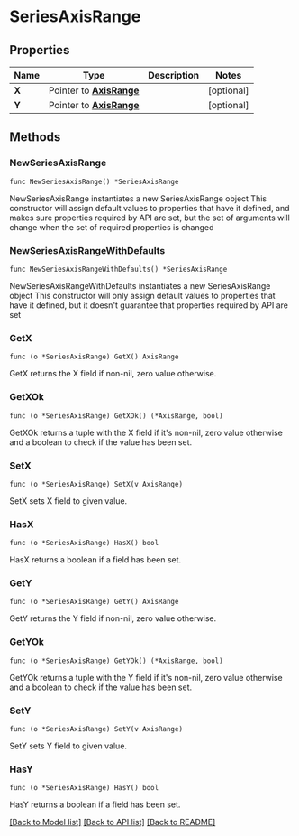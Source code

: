 # SeriesAxisRange

## Properties

Name | Type | Description | Notes
------------ | ------------- | ------------- | -------------
**X** | Pointer to [**AxisRange**](AxisRange.md) |  | [optional] 
**Y** | Pointer to [**AxisRange**](AxisRange.md) |  | [optional] 

## Methods

### NewSeriesAxisRange

`func NewSeriesAxisRange() *SeriesAxisRange`

NewSeriesAxisRange instantiates a new SeriesAxisRange object
This constructor will assign default values to properties that have it defined,
and makes sure properties required by API are set, but the set of arguments
will change when the set of required properties is changed

### NewSeriesAxisRangeWithDefaults

`func NewSeriesAxisRangeWithDefaults() *SeriesAxisRange`

NewSeriesAxisRangeWithDefaults instantiates a new SeriesAxisRange object
This constructor will only assign default values to properties that have it defined,
but it doesn't guarantee that properties required by API are set

### GetX

`func (o *SeriesAxisRange) GetX() AxisRange`

GetX returns the X field if non-nil, zero value otherwise.

### GetXOk

`func (o *SeriesAxisRange) GetXOk() (*AxisRange, bool)`

GetXOk returns a tuple with the X field if it's non-nil, zero value otherwise
and a boolean to check if the value has been set.

### SetX

`func (o *SeriesAxisRange) SetX(v AxisRange)`

SetX sets X field to given value.

### HasX

`func (o *SeriesAxisRange) HasX() bool`

HasX returns a boolean if a field has been set.

### GetY

`func (o *SeriesAxisRange) GetY() AxisRange`

GetY returns the Y field if non-nil, zero value otherwise.

### GetYOk

`func (o *SeriesAxisRange) GetYOk() (*AxisRange, bool)`

GetYOk returns a tuple with the Y field if it's non-nil, zero value otherwise
and a boolean to check if the value has been set.

### SetY

`func (o *SeriesAxisRange) SetY(v AxisRange)`

SetY sets Y field to given value.

### HasY

`func (o *SeriesAxisRange) HasY() bool`

HasY returns a boolean if a field has been set.


[[Back to Model list]](../README.md#documentation-for-models) [[Back to API list]](../README.md#documentation-for-api-endpoints) [[Back to README]](../README.md)


